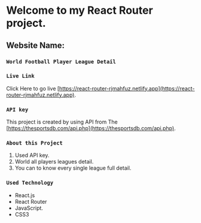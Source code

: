 # Welcome to my React Router project.

## Website Name:
### `World Football Player League Detail`

### `Live Link`

Click Here to go live [https://react-router-rjmahfuz.netlify.app](https://react-router-rjmahfuz.netlify.app).

### `API key`

This project is created by using API from The [https://thesportsdb.com/api.php](https://thesportsdb.com/api.php).

### `About this Project`

1. Used API key.
2. World all players leagues detail.
3. You can to know every single league full detail.

### `Used Technology`

+ React.js
+ React Router
+ JavaScript.
+ CSS3

